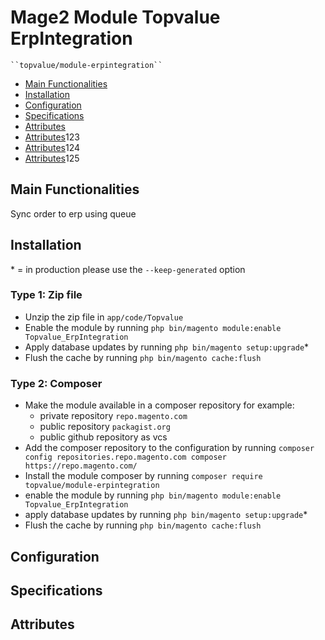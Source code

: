 # Mage2 Module Topvalue ErpIntegration

    ``topvalue/module-erpintegration``

 - [Main Functionalities](#markdown-header-main-functionalities)
 - [Installation](#markdown-header-installation)
 - [Configuration](#markdown-header-configuration)
 - [Specifications](#markdown-header-specifications)
 - [Attributes](#markdown-header-attributes)
 - [Attributes](#markdown-header-attributes)123
 - [Attributes](#markdown-header-attributes)124
 - [Attributes](#markdown-header-attributes)125


## Main Functionalities
Sync order to erp using queue

## Installation
\* = in production please use the `--keep-generated` option

### Type 1: Zip file

 - Unzip the zip file in `app/code/Topvalue`
 - Enable the module by running `php bin/magento module:enable Topvalue_ErpIntegration`
 - Apply database updates by running `php bin/magento setup:upgrade`\*
 - Flush the cache by running `php bin/magento cache:flush`

### Type 2: Composer

 - Make the module available in a composer repository for example:
    - private repository `repo.magento.com`
    - public repository `packagist.org`
    - public github repository as vcs
 - Add the composer repository to the configuration by running `composer config repositories.repo.magento.com composer https://repo.magento.com/`
 - Install the module composer by running `composer require topvalue/module-erpintegration`
 - enable the module by running `php bin/magento module:enable Topvalue_ErpIntegration`
 - apply database updates by running `php bin/magento setup:upgrade`\*
 - Flush the cache by running `php bin/magento cache:flush`


## Configuration




## Specifications




## Attributes



